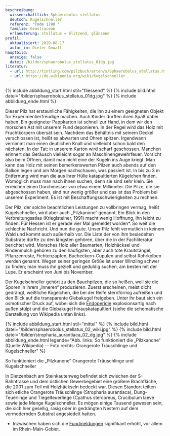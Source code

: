 ```yaml
---
beschreibung:
  wissenschaftlich: Sphaerobolus stellatus
  deutsch: Kugelschneller
  referenz: "Tode 1790 "
  familie: Geastraceae
  erlaeuterung: stellatus = blitzend, glänzend
profil:
  aktualisiert: 2020-08-17
  autor_in: Dieter Gewalt
hauptbild:
  anzeige: false
  datei: /bilder/sphaerobolus_stellatus_01dg.jpg
literatur:
  - url: http://tintling.com/pilzbuch/arten/s/Sphaerobolus_stellatus.html
  - url: https://de.wikipedia.org/wiki/Kugelschneller
---
```

{% include abbildung_start.html stil="fliessend" %}
{% include bild.html datei="/bilder/sphaerobolus_stellatus_01dg.jpg" %}
{% include abbildung_ende.html %}

Dieser Pilz hat erstaunliche Fähigkeiten, die ihn zu einem geeigneten Objekt für Experimentierfreudige machen. Auch Kinder dürften ihren Spaß dabei haben. Ein geeigneter Pappkarton ist schnell zur Hand, in dem wir den morschen Ast mit unserem Fund deponieren. In der Regel wird das Holz mit Fruchtkörpern übersät sein. Nachdem das Behältnis mit seinem Deckel verschlossen ist, heißt es abwarten und Ohren spitzen. Irgendwann vernimmt man einen deutlichen Knall und vielleicht schon bald den nächsten. In der Tat: in unserem Karton wird scharf geschossen. Manchen erinnert das Geräusch vielleicht sogar an Maschinengewehrfeuer. Vorsicht also beim Öffnen, damit man nicht eine der Kugeln ins Auge kriegt. Man kann das Holz mit seinen bemerkenswerten Pilzen auch abends auf den Balkon legen und am Morgen nachschauen, was passiert ist. In bis zu 3 m Entfernung wird man die aus ihrer Hülle katapultierten Kügelchen finden. Womöglich muss man nach ihnen suchen, denn sie sind sehr klein. Sie erreichen einen Durchmesser von etwa einem Millimeter. Die Pilze, die sie abgeschossen haben, sind nur wenig größer und das ist das Problem bei unserem Experiment. Es ist mit Beschaffungsschwierigkeiten zu rechnen.

Der Pilz, der solche beachtlichen Leistungen zu vollbringen vermag, heißt Kugelschneller, wird aber auch „Pilzkanone“ genannt. Ein Blick in den Verbreitungsatlas (Krieglsteiner, 1991) macht wenig Hoffnung, ihn leicht zu finden. Für Hessen ist er gerade vier Mal gemeldet worden*. So weit die schlechte Nachricht. Und nun die gute. Unser Pilz fehlt vermutlich in keinem Wald und kommt auch außerhalb vor. Die Liste der von ihm besiedelten Substrate dürfte zu den längsten gehören, über die in der Fachliteratur berichtet wird. Morsches Holz aller Baumarten, Holzhäcksel und Rindenmulch gehören zu den häufigsten, aber auch tote Krautstängel, Pflanzenreste, Fichtenzapfen, Bucheckern-Cupulen und selbst Rohrkolben werden genannt. Wegen seiner geringen Größe ist unser Winzling schwer zu finden; man muss ihn gezielt und geduldig suchen, am besten mit der Lupe. Er erscheint von Juni bis November.

Der Kugelschneller gehört zu den Bauchpilzen, die so heißen, weil sie die Sporen in ihrem „Inneren“ produzieren. Zuerst erscheinen, meist dicht gedrängt, weißliche Kügelchen, die bei der Reife sternförmig aufreißen und den Blick auf die transparente Glebakugel freigeben. Unter ihr baut sich ein osmotischer Druck auf, wobei sich die [Endoperidie](Endoperidie "Glossar") explosionsartig nach außen stülpt und die Glebakugel hinauskatapultiert (siehe die schematische Darstellung von Wikipedia unten links).

{% include abbildung_start.html stil="mittel" %}
{% include bild.html datei="/bilder/sphaerobolus_stellatus_02_wiki.jpg" %}
{% include bild.html datei="/bilder/stropharia_aurantiaca_02_dg.jpg" %}
{% include abbildung_ende.html legende="Abb. links: So funktioniert die „Pilzkanone“ (Quelle:Wikipedia) --  Foto rechts:  Orangerote Träuschlinge und Kugelschneller" %}

So funktioniert die „Pilzkanone“                                                                                                Orangerote Träuschlinge und Kugelschneller

In Dietzenbach am Steinkautenweg befindet sich zwischen der S-Bahntrasse und dem östlichen Gewerbegebiet eine größere Brachfläche, die 2001 zum Teil mit Holzhäckseln bedeckt war. Diesen Standort teilten sich etliche Orangerote Träuschlinge (Stropharia aurantiaca), Dung-Teuerlinge und Tiegelteuerlinge (Cyathus stercoreus, Crucibulum laeve sowie jede Menge Kugelschneller. Es mögen einige Tausend gewesen sein, die sich hier gesellig, rasig oder in gedrängten Nestern auf dem vermodernden Substrat angesiedelt hatten.

* Inzwischen haben sich die [Fundmeldungen](http://hessen.pilze-deutschland.de/organismen/sphaerobolus-stellatus-tode-1790-1) signifikant erhöht, vor allem im Rhein-Main-Gebiet.